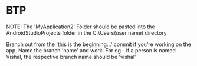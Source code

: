 # BTP
NOTE: The 'MyApplication2' Folder should be pasted into the AndroidStudioProjects folder in the C:\Users\(user name) directory

Branch out from the 'this is the beginning...' commit if you're working on the app. Name the branch 'name' and work. For eg - if a person is named Vishal, the respective branch name should be 'vishal'